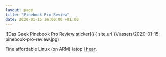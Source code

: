 ```yaml
---
layout: page
title: "Pinebook Pro Review"
date: 2020-01-15 16:00:00 +01:00
---
```


![Das Geek Pinebook Pro Review sticker]({{ site.url }}/assets/2020-01-15-pinebook-pro-review.jpg)

Fine affordable Linux (on ARM) latop [I hear](https://www.youtube.com/watch?v=dgNYQsdxlMw).
